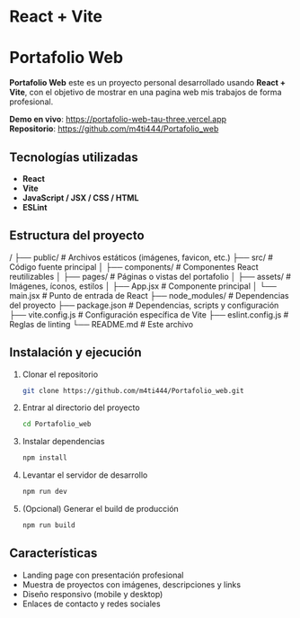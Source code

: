 # React + Vite

# Portafolio Web

**Portafolio Web** este es un proyecto personal desarrollado usando **React + Vite**, con el objetivo de mostrar en una pagina web mis trabajos de forma profesional.

**Demo en vivo**: https://portafolio-web-tau-three.vercel.app  
**Repositorio**: https://github.com/m4ti444/Portafolio_web

## Tecnologías utilizadas

- **React**
- **Vite**
- **JavaScript / JSX / CSS / HTML**
- **ESLint**

## Estructura del proyecto

/
├── public/            # Archivos estáticos (imágenes, favicon, etc.)
├── src/               # Código fuente principal
│   ├── components/    # Componentes React reutilizables
│   ├── pages/         # Páginas o vistas del portafolio
│   ├── assets/        # Imágenes, íconos, estilos
│   ├── App.jsx        # Componente principal
│   └── main.jsx       # Punto de entrada de React
├── node_modules/      # Dependencias del proyecto
├── package.json       # Dependencias, scripts y configuración
├── vite.config.js     # Configuración específica de Vite
├── eslint.config.js   # Reglas de linting
└── README.md           # Este archivo

## Instalación y ejecución

1. Clonar el repositorio  
   ```bash
   git clone https://github.com/m4ti444/Portafolio_web.git
   ```

2. Entrar al directorio del proyecto  
   ```bash
   cd Portafolio_web
   ```

3. Instalar dependencias  
   ```bash
   npm install
   ```

4. Levantar el servidor de desarrollo  
   ```bash
   npm run dev
   ```

5. (Opcional) Generar el build de producción  
   ```bash
   npm run build

## Características

- Landing page con presentación profesional   
- Muestra de proyectos con imágenes, descripciones y links
- Diseño responsivo (mobile y desktop)  
- Enlaces de contacto y redes sociales

